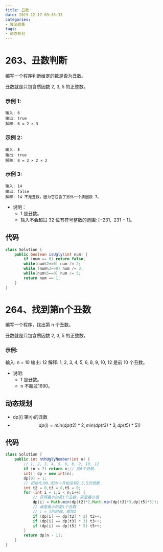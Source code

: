 ```yaml
---
title: 丑数
date: 2019-12-17 09:38:33
categories:
- 算法题集
tags:
- 动态规划
---
```

# 263、丑数判断
编写一个程序判断给定的数是否为丑数。

丑数就是只包含质因数 2, 3, 5 的正整数。

### 示例 1:
```
输入: 6
输出: true
解释: 6 = 2 × 3
```
### 示例 2:
```
输入: 8
输出: true
解释: 8 = 2 × 2 × 2
```
### 示例 3:
```
输入: 14
输出: false 
解释: 14 不是丑数，因为它包含了另外一个质因数 7。
```
- 说明：
    - 1 是丑数。
    - 输入不会超过 32 位有符号整数的范围: [−231,  231 − 1]。

<!-- 
来源：力扣（LeetCode）
链接：https://leetcode-cn.com/problems/ugly-number
著作权归领扣网络所有。商业转载请联系官方授权，非商业转载请注明出处。 -->

## 代码
```java
class Solution {
    public boolean isUgly(int num) {
        if (num == 0) return false;
        while(num%2==0) num /= 2;
        while (num%3==0) num /= 3;
        while(num%5==0) num /= 5;
        return num == 1;
    }
}
```
# 264、找到第n个丑数
编写一个程序，找出第 n 个丑数。

丑数就是只包含质因数 2, 3, 5 的正整数。

### 示例:

输入: n = 10
输出: 12
解释: 1, 2, 3, 4, 5, 6, 8, 9, 10, 12 是前 10 个丑数。

- 说明:  
  - 1 是丑数。
  - n 不超过1690。

<!-- 来源：力扣（LeetCode）
链接：https://leetcode-cn.com/problems/ugly-number-ii
著作权归领扣网络所有。商业转载请联系官方授权，非商业转载请注明出处。 -->

## 动态规划
- dp[i] 第i小的丑数 
- $$ dp(i) = min(dp(t2)*2,min(dp(t3)*3,dp(t5)*5)) $$
## 代码
```java
class Solution {
    public int nthUglyNumber(int n) {
        // 1, 2, 3, 4, 5, 6, 8, 9, 10, 12
        if (n < 7) return n;// 前6个丑数，
        int[] dp = new int[n];
        dp[0] = 1;
        // 初始化为0,因为一开始没有2,3,5的倍数
        int t2 = 0,t3 = 0,t5 = 0;
        for (int i = 1;i < n;i++) {
            // 获得最小的第i个丑数，双重最小值
            dp[i] = Math.min(dp[t2]*2,Math.min(dp[t3]*3,dp[t5]*5));
            // 谁是最小的第i个丑数
            // i = 1的时候，都加1
            if (dp[i] == dp[t2] * 2) t2++;
            if (dp[i] == dp[t3] * 3) t3++;
            if (dp[i] == dp[t5] * 5) t5++;
        }
        return dp[n - 1];
    }
}
```